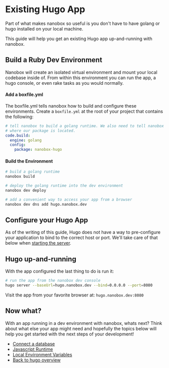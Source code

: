 # Existing Hugo App
Part of what makes nanobox so useful is you don't have to have golang or hugo installed on your local machine.

This guide will help you get an existing Hugo app up-and-running with nanobox.

## Build a Ruby Dev Environment
Nanobox will create an isolated virtual environment and mount your local codebase inside of. From within this environment you can run the app, a hugo console, or even rake tasks as you would normally.

#### Add a boxfile.yml
The boxfile.yml tells nanobox how to build and configure these environments. Create a `boxfile.yml` at the root of your project that contains the following:

```yaml
# tell nanobox to build a golang runtime. We also need to tell nanobox
# where our package is located.
code.build:
  engine: golang
  config:
    package: nanobox-hugo
```

#### Build the Environment

```bash
# build a golang runtime
nanobox build

# deploy the golang runtime into the dev environment
nanobox dev deploy

# add a convenient way to access your app from a browser
nanobox dev dns add hugo.nanobox.dev
```

## Configure your Hugo App
As of the writing of this guide, Hugo does not have a way to pre-configure your application to bind to the correct host or port. We'll take care of that below when [starting the server](#hugo-up-and-running).

## Hugo up-and-running
With the app configured the last thing to do is run it:

```bash
# run the app from the nanobox dev console
hugo server --baseUrl=hugo.nanobox.dev --bind=0.0.0.0 --port=8080
```

Visit the app from your favorite browser at: `hugo.nanobox.dev:8080`

## Now what?
With an app running in a dev environment with nanobox, whats next? Think about what else your app might need and hopefully the topics below will help you get started with the next steps of your development!

* [Connect a database](/golang/hugo/connect-a-database)
* [Javascript Runtime](/golang/hugo/javascript-runtime)
* [Local Environment Variables](/golang/hugo/local-evars)
* [Back to hugo overview](/golang/hugo)
